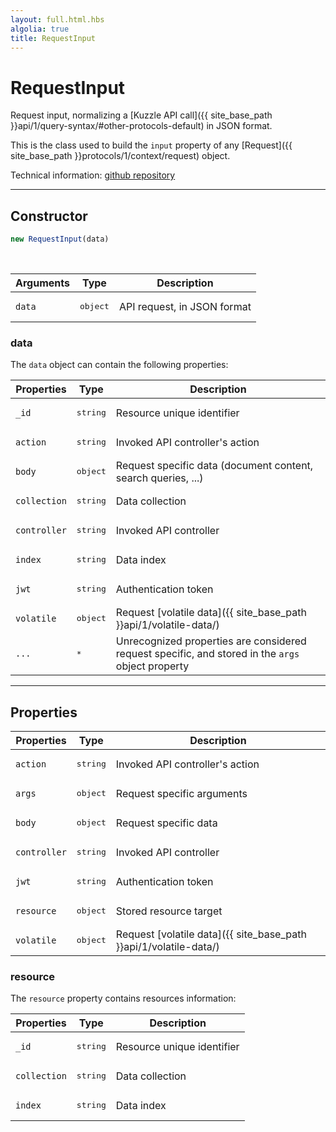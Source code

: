 ```yaml
---
layout: full.html.hbs
algolia: true
title: RequestInput
---
```


# RequestInput

Request input, normalizing a [Kuzzle API call]({{ site_base_path }}api/1/query-syntax/#other-protocols-default) in JSON format.

This is the class used to build the `input` property of any [Request]({{ site_base_path }}protocols/1/context/request) object.

Technical information: [github repository](https://github.com/kuzzleio/kuzzle-common-objects/blob/master/README.md#modelsrequestinput)

---

## Constructor

```js
new RequestInput(data)
```

<br/>

| Arguments | Type | Description |
|-----------|------|-------------|
| `data` | <pre>object</pre> | API request, in JSON format |

### data

The `data` object can contain the following properties:

| Properties | Type | Description |
|-----------|------|-------------|
| `_id` | <pre>string</pre> | Resource unique identifier |
| `action` | <pre>string</pre> | Invoked API controller's action |
| `body` | <pre>object</pre> | Request specific data (document content, search queries, ...) |
| `collection` | <pre>string</pre> | Data collection |
| `controller` | <pre>string</pre> | Invoked API controller |
| `index` | <pre>string</pre> | Data index |
| `jwt` | <pre>string</pre> |  Authentication token |
| `volatile` | <pre>object</pre> | Request [volatile data]({{ site_base_path }}api/1/volatile-data/) |
| `...` | <pre>*</pre> | Unrecognized properties are considered request specific, and stored in the `args` object property |

---

## Properties

| Properties | Type | Description |
|-----------|------|-------------|
| `action` | <pre>string</pre> | Invoked API controller's action |
| `args` | <pre>object</pre> | Request specific arguments |
| `body` | <pre>object</pre> | Request specific data |
| `controller` | <pre>string</pre> | Invoked API controller |
| `jwt` | <pre>string</pre> | Authentication token |
| `resource` | <pre>object</pre> | Stored resource target |
| `volatile` | <pre>object</pre> | Request [volatile data]({{ site_base_path }}api/1/volatile-data/) |

### resource

The `resource` property contains resources information:

| Properties | Type | Description |
|-----------|------|-------------|
| `_id` | <pre>string</pre> | Resource unique identifier |
| `collection` | <pre>string</pre> | Data collection |
| `index` | <pre>string</pre> | Data index |
